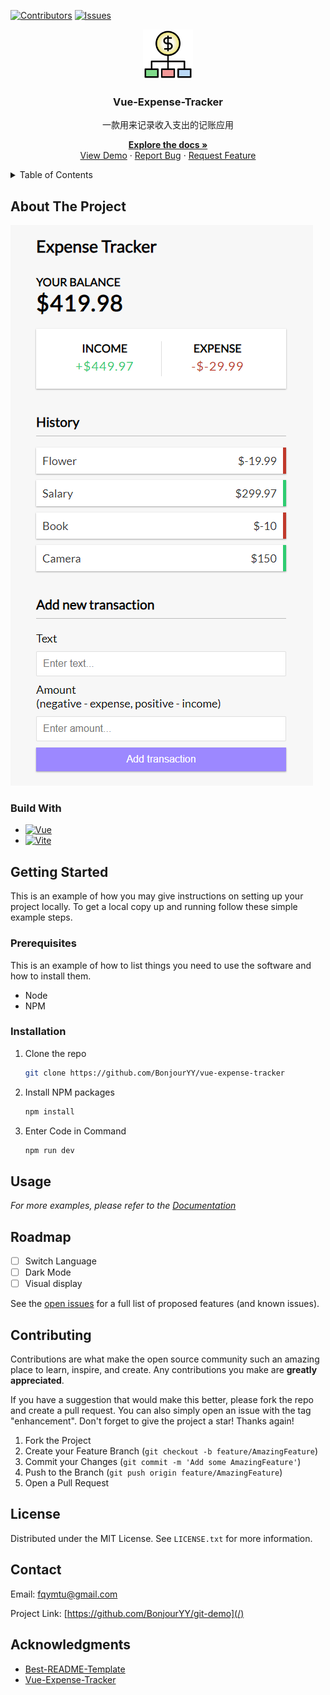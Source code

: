 <!-- shield -->

[![Contributors][contributors-shield]][contributors-url]
[![Issues][issues-shield]][issues-url]

<!-- Title + Des -->
<div style="text-align:center">
  <a href="/">
    <img src="/readme/logo.png" alt="Logo" width="80" />
  </a>
  <h3 class="title">Vue-Expense-Tracker</h3>
  <p class="description">
    <p>一款用来记录收入支出的记账应用</p>
    <a href="/"><strong>Explore the docs »</strong></a>
    <br>
    <a href="/">View Demo</a>
    ·
    <a href="/issues">Report Bug</a>
    ·
    <a href="/issues">Request Feature</a>
  </p>
</div>

<!-- Table of Contents -->
<details>
  <summary>Table of Contents</summary>
  <ol>
    <li>
      <a href="#about-the-project">About The Project</a>
      <ul>
        <li>
          <a href="#built-with">Built With</a>
        </li>
      </ul>
    </li>
    <li>
      <a href="#getting-started">Getting Started</a>
      <ul>
        <li>
          <a href="#prerequisites">Prerequisites</a>
        </li>
        <li>
          <a href="#installation">Installation</a>
        </li>
      </ul>
    </li>
    <li><a href="#usage">Usage</a></li>
    <li><a href="#roadmap">Roadmap</a></li>
    <li><a href="#contributing">Contributing</a></li>
    <li><a href="#license">License</a></li>
    <li><a href="#contact">Contact</a></li>
    <li><a href="#acknowledgments">Acknowledgments</a></li>
  </ol>
</details>

## About The Project

![Product Screen Shot](/readme/screenshot.png)

### Build With

- [![Vue][Vue.js]][Vue-url]
- [![Vite][Vite]][Vite-url]

## Getting Started

This is an example of how you may give instructions on setting up your project locally.
To get a local copy up and running follow these simple example steps.

### Prerequisites

This is an example of how to list things you need to use the software and how to install them.

- Node
- NPM

### Installation

1. Clone the repo
   ```sh
   git clone https://github.com/BonjourYY/vue-expense-tracker
   ```
2. Install NPM packages
   ```sh
   npm install
   ```
3. Enter Code in Command
   ```sh
   npm run dev
   ```

## Usage

_For more examples, please refer to the [Documentation](/)_

## Roadmap

- [ ] Switch Language
- [ ] Dark Mode
- [ ] Visual display

See the [open issues](/issues) for a full list of proposed features (and known issues).

## Contributing

Contributions are what make the open source community such an amazing place to learn, inspire, and create. Any contributions you make are **greatly appreciated**.

If you have a suggestion that would make this better, please fork the repo and create a pull request. You can also simply open an issue with the tag "enhancement".
Don't forget to give the project a star! Thanks again!

1. Fork the Project
2. Create your Feature Branch (`git checkout -b feature/AmazingFeature`)
3. Commit your Changes (`git commit -m 'Add some AmazingFeature'`)
4. Push to the Branch (`git push origin feature/AmazingFeature`)
5. Open a Pull Request

## License

Distributed under the MIT License. See `LICENSE.txt` for more information.

## Contact

Email: fqymtu@gmail.com

Project Link: [https://github.com/BonjourYY/git-demo](/)

## Acknowledgments

- [Best-README-Template](https://github.com/othneildrew/Best-README-Template)
- [Vue-Expense-Tracker](https://github.com/bradtraversy/vue-expense-tracker)

<!-- FootNote -->

[contributors-shield]: https://img.shields.io/github/contributors/BonjourYY/vue-expense-tracker?style=for-the-badge
[contributors-url]: https://github.com/BonjourYY/vue-expense-tracker/graphs/contributors
[issues-shield]: https://img.shields.io/github/issues/BonjourYY/vue-expense-tracker?style=for-the-badge
[issues-url]: https://github.com/BonjourYY/vue-expense-tracker/issues
[Vue.js]: https://img.shields.io/badge/vuejs-%2335495e.svg?style=for-the-badge&logo=vuedotjs&logoColor=%234FC08D
[Vue-url]: https://vuejs.org/
[Vite]: https://img.shields.io/badge/vite-%23646CFF.svg?style=for-the-badge&logo=vite&logoColor=white
[Vite-url]: https://vitejs.dev/

